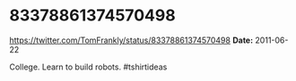 # 83378861374570498
https://twitter.com/TomFrankly/status/83378861374570498
**Date:** 2011-06-22

College. Learn to build robots. #tshirtideas
